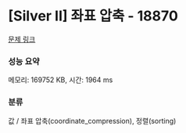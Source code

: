 # [Silver II] 좌표 압축 - 18870 

[문제 링크](https://www.acmicpc.net/problem/18870) 

### 성능 요약

메모리: 169752 KB, 시간: 1964 ms

### 분류

값 / 좌표 압축(coordinate_compression), 정렬(sorting)


